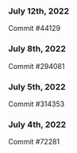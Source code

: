 ### July 12th, 2022

Commit #44129

### July 8th, 2022

Commit #294081

### July 5th, 2022

Commit #314353


### July 4th, 2022

Commit #72281
